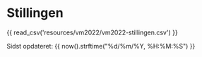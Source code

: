 # Stillingen

{{ read_csv('resources/vm2022/vm2022-stillingen.csv') }}

Sidst opdateret: {{ now().strftime("%d/%m/%Y, %H:%M:%S") }}
